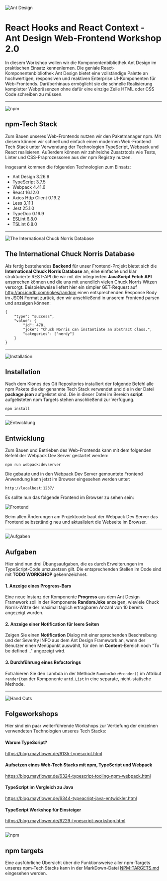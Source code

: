
![Ant Design](https://github.com/christopherstock/AntDesignPrimer/raw/master/_ASSET/readme/150px/logo_ant_design.png)

# React Hooks and React Context - Ant Design Web-Frontend Workshop 2.0

In diesem Workshop wollen wir die Komponentenbibliothek Ant Design im praktischen Einsatz kennenlernen. Die geniale 
 React-Komponentenbibliothek Ant Design bietet eine vollständige Palette an hochwertigen, responsiven und
 reaktiven Enterprise UI-Komponenten für Web-Frontends. Darüberhinaus ermöglicht sie die schnelle Realisierung 
 kompletter Webpräsenzen ohne dafür eine einzige Zeile HTML oder CSS Code schreiben zu müssen.

<hr>

![npm](https://github.com/christopherstock/AntDesignPrimer/raw/master/_ASSET/readme/150px/logo_npm.png)

## npm-Tech Stack

Zum Bauen unseres Web-Frontends nutzen wir den Paketmanager npm. Mit diesem können wir schnell und einfach
 einen modernen Web-Frontend Tech Stack unter Verwendung der Technologien TypeScript, Webpack und React realisieren.
 Außerdem können wir zahlreiche Zusatztools wie Tests, Linter und CSS-Präprozessoren aus der npm Registry nutzen.

Insgesamt kommen die folgenden Technologien zum Einsatz:

- Ant Design 3.26.9
- TypeScript 3.7.5
- Webpack 4.41.6
- React 16.12.0
- Axios Http Client 0.19.2
- Less 3.11.1
- Jest 25.1.0
- TypeDoc 0.16.9
- ESLint 6.8.0
- TSLint 6.8.0

<hr>

![The International Chuck Norris Database](https://github.com/christopherstock/AntDesignPrimer/raw/master/_ASSET/readme/150px/icndb.png)

## The International Chuck Norris Database

Als fertig bestehendes **Backend** für unser Frontend-Projekt bietet sich die **International
 Chuck Norris Database** an, eine einfache und klar strukturierte REST-API die wir mit der integrierten
 **JavaScript Fetch API** ansprechen können und die uns mit unendlich vielen Chuck Norris Witzen versorgt.
 Beispielsweise liefert hier ein simpler GET-Request auf http://api.icndb.com/jokes/random einen entsprechenden
 Response Body im JSON Format zurück, den wir anschließend in unserem Frontend parsen und anzeigen können:

```
{
    "type": "success", 
    "value": { 
        "id": 478, 
        "joke": "Chuck Norris can instantiate an abstract class.", 
        "categories": ["nerdy"] 
    }
}
```

<hr>

![Installation](https://github.com/christopherstock/AntDesignPrimer/raw/master/_ASSET/readme/150px/install.png)

## Installation

Nach dem Klones des Git Repositories installiert der folgende Befehl alle npm Pakete die der genannte Tech Stack 
 verwendet und die in der Datei **package.json** aufgelistet sind. Die in dieser Datei im Bereich **script** 
 aufgelisteten npm Targets stehen anschließend zur Verfügung.

`npm install`

<hr>

![Entwicklung](https://github.com/christopherstock/AntDesignPrimer/raw/master/_ASSET/readme/150px/develop.png)

## Entwicklung

Zum Bauen und Betrieben des Web-Frontends kann mit dem folgenden Befehl der Webpack Dev Server gestartet werden:

`npm run webpack:devserver`

Die gebaute und in den Webpack Dev Server gemountete Frontend Anwendung kann jetzt im Browser eingesehen werden unter:
 
`http://localhost:1237/`

Es sollte nun das folgende Frontend im Browser zu sehen sein:

![Frontend](https://github.com/christopherstock/AntDesignPrimer/raw/master/_ASSET/readme/150px/frontend.jpg)

Beim allen Änderungen am Projektcode baut der Webpack Dev Server das Frontend selbstständig neu und aktualisiert die
 Webseite im Browser.

<hr>

![Aufgaben](https://github.com/christopherstock/AntDesignPrimer/raw/master/_ASSET/readme/150px/exam.png)

## Aufgaben

Hier sind nun drei Übungsaufgaben, die es durch Erweiterungen im TypeScript-Code umzusetzen gilt.
Die entsprechenden Stellen im Code sind mit **TODO WORKSHOP** gekennzeichnet.

#### 1. Anzeige eines Progress-Bars 
Eine neue Instanz der Komponente **Progress**
 aus dem Ant Design Framework soll in der Komponente **RandomJoke** anzeigen, wieviele
 Chuck Norris-Witze der maximal täglich ertragbaren Anzahl von 10 bereits angezeigt wurden.

#### 2. Anzeige einer Notification für leere Seiten
Zeigen Sie einen **Notification** Dialog mit einer sprechenden Beschreibung und der Severity INFO aus dem Ant Design
 Framework an, wenn der Benutzer einen Menüpunkt auswählt, für den im **Content**-Bereich noch "To be defined .."
 angezeigt wird.

#### 3. Durchführung eines Refactorings
Extrahieren Sie den Lambda in der Methode `RandomJoke#render()` im Attribut `renderItem` der Komponente `antd.List` in
 eine separate, nicht-statische Methode.

<hr>

![Hand Outs](https://github.com/christopherstock/AntDesignPrimer/raw/master/_ASSET/readme/150px/handout.png)

## Folgeworkshops

Hier sind ein paar weiterführende Workshops zur Vertiefung der einzelnen verwendeten Technologien unseres Tech Stacks:

#### Warum TypeScript?

https://blog.mayflower.de/6135-typescript.html

#### Aufsetzen eines Web-Tech Stacks mit npm, TypeScript und Webpack

https://blog.mayflower.de/6324-typescript-tooling-npm-webpack.html

#### TypeScript im Vergleich zu Java

https://blog.mayflower.de/6344-typeacript-java-entwickler.html

#### TypeScript Workshop für Einsteiger

https://blog.mayflower.de/6229-typescript-workshop.html

<hr>

![npm](https://github.com/christopherstock/AntDesignPrimer/raw/master/_ASSET/readme/150px/logo_npm.png)

## npm targets

Eine ausführliche Übersicht über die Funktionsweise aller npm-Targets unseres npm-Tech Stacks kann in der
 MarkDown-Datei [NPM-TARGETS.md](https://github.com/christopherstock/AntDesignPrimer/blob/master/NPM-TARGETS.md)
 eingesehen werden.
